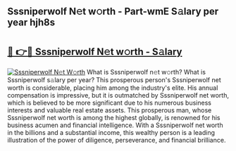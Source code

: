 ## Sssniperwolf N𝚎t w𝚘rth - Part-wmE S𝚊lary per year hjh8s

# <h2><a href="http://gc4ekpv.nevu.top/?p=Sssniperwolf">🔗 👉🔴 Sssniperwolf N𝚎t w𝚘rth - S𝚊lary</a></h2>

[![Sssniperwolf N𝚎t W𝚘rth](https://i.imgur.com/Oavwk0R.jpeg)](http://gc4ekpv.nevu.top/?p=Sssniperwolf)
What is Sssniperwolf n𝚎t w𝚘rth? What is Sssniperwolf s𝚊lary per year?
This prosperous person's Sssniperwolf net worth is considerable, placing him among the industry's elite. His annual compensation is impressive, but it is outmatched by Sssniperwolf net worth, which is believed to be more significant due to his numerous business interests and valuable real estate assets. This prosperous man, whose Sssniperwolf net worth is among the highest globally, is renowned for his business acumen and financial intelligence. With a Sssniperwolf net worth in the billions and a substantial income, this wealthy person is a leading illustration of the power of diligence, perseverance, and financial brilliance.
